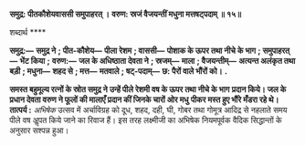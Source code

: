 **समुद्र: पीतकौशेयवाससी समुपाहरत् ।** **वरुण: स्रजं वैजयन्तीं मधुना मत्तषट्पदाम् ॥ १५॥** 

शब्दार्थ **** 

**समुद्र:—** **समुद्र ने** **; पीत-कौशेय—** **पीला रेशम** **; वाससी—** **पोशाक के ऊपर तथा नीचे के भाग** **; समुपाहरत्—** **भेंट किया** **;** **वरुण:—** **जल के अधिष्ठाता देवता ने** **; स्रजम्—** **माला** **; वैजयन्तीम्—** **अत्यन्त अलंकृत तथा बड़ी** **; मधुना—** **शहद से** **; मत्त—** **मतवाले** **; षट्-पदाम्—** **छ: पैरों वाले भौंरों को।** **.** 

**समस्त बहुमूल्य रत्नों के स्रोत समुद्र ने उन्हें पीले रेशमी वष के ऊपर तथा नीचे के भाग** **प्रदान किये। जल के प्रधान देवता वरुण ने फूलों की मालाएँ प्रदान कीं जिनके चारों ओर मधु** **पीकर मस्त हुए भौंरे मँडरा रहे थे।** **तात्पर्य :** *अभिषेक* उत्सव में अर्चाविग्रह को दूध, शहद, दही, घी, गोबर तथा गोमूत्र आदिद्र से नहलाते समय पीले वष अॢपत किये जाने का रिवाज हैं। इस तरह लक्ष्मीजी का अभिषेक नियमपूर्वक वैदिक सिद्धान्तों के अनुसार सश्पन्न हुआ।  